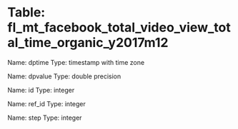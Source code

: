 Table: fl_mt_facebook_total_video_view_total_time_organic_y2017m12
==================================================================

Name: dptime
Type: timestamp with time zone

Name: dpvalue
Type: double precision

Name: id
Type: integer

Name: ref_id
Type: integer

Name: step
Type: integer

